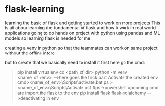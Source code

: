 # flask-learning
learning the basic of flask and getting started to work on more projects
This is all about learning the fundamental of flask and how it work in real world applications
going to do hands on project with python using pandas and ML models so learning flask is needed for me.


creating a venv in python so that the teammates can work on same project without the offline intere

but to create that we basically need to install it first
here go the cmd:
>pip install virtualenv
>cd <path_of_dir>
>python -m venv <name_of_venv>
-->here goes the trick part Activate the created env
cmd><name_of_env>\Scripts\activate.bat
ps ><name_of_env>\Scripts\Activate.ps1 #ps->powershell
upcoming cmd are import the flask to the env
pip install flask flask-sqlalchemy
-->deactivating in env
